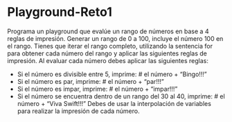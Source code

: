 # Playground-Reto1
Programa un playground que evalúe un rango de números en base a 4 reglas de impresión. 
Generar un rango de 0 a 100, incluye el número 100 en el rango. 
Tienes que iterar el rango completo, utilizando la sentencia for para obtener cada número del rango y aplicar las siguientes reglas de impresión. 
Al evaluar cada número debes aplicar las siguientes reglas:          
- Si el número es divisible entre 5, imprime: # el número  + “Bingo!!!”           
- Si el número es par, imprime: # el número + “par!!!”          
- Si el número es impar, imprime: # el número + “impar!!!”        
- Si el número se encuentra dentro de un rango del 30 al 40, imprime: # el número +  “Viva Swift!!!” 
Debes de usar la interpolación de variables para realizar la impresión de cada número.
